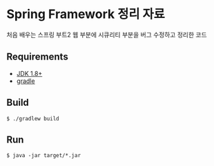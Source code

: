 # Spring Framework 정리 자료
처음 배우는 스프링 부트2 웹 부분에 시큐리티 부분을 버그 수정하고 정리한 코드

## Requirements
- [JDK 1.8+](https://www.oracle.com/technetwork/java/javase/downloads/jdk8-downloads-2133151.html)
- [gradle](https://gradle.org/)

## Build
```
$ ./gradlew build
```

## Run
```
$ java -jar target/*.jar
```

